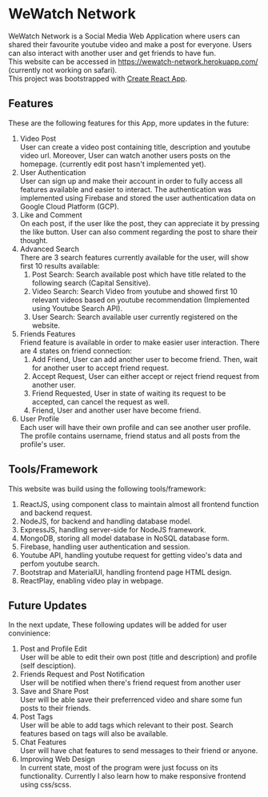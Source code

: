 # WeWatch Network
WeWatch Network is a Social Media Web Application where users can shared their favourite youtube video and make a post for everyone. Users can also interact with another user and get friends to have fun.<br />
This website can be accessed in https://wewatch-network.herokuapp.com/ (currently not working on safari).<br /> 
This project was bootstrapped with [Create React App](https://github.com/facebook/create-react-app).<br />

## Features
These are the following features for this App, more updates in the future:
1. Video Post<br />
   User can create a video post containing title, description and youtube video url. Moreover, User can watch another users posts on the homepage. (currently edit post hasn't implemented yet). 
2. User Authentication<br />
   User can sign up and make their account in order to fully access all features available and easier to interact. The authentication was implemented using Firebase and stored the user authentication data on Google Cloud Platform (GCP).
3. Like and Comment<br />
   On each post, if the user like the post, they can appreciate it by pressing the like button. User can also comment regarding the post to share their thought.
4. Advanced Search<br />
   There are 3 search features currently available for the user, will show first 10 results available:
   1. Post Search: Search available post which have title related to the following search (Capital Sensitive).
   2. Video Search: Search Video from youtube and showed first 10 relevant videos based on youtube recommendation (Implemented using Youtube Search API).
   3. User Search: Search available user currently registered on the website.
5. Friends Features<br />
   Friend feature is available in order to make easier user interaction. There are 4 states on friend connection:
   1. Add Friend, User can add another user to become friend. Then, wait for another user to accept friend request.
   2. Accept Request, User can either accept or reject friend request from another user.
   3. Friend Requested, User in state of waiting its request to be accepted, can cancel the request as well.
   4. Friend, User and another user have become friend.
6. User Profile<br />
   Each user will have their own profile and can see another user profile. The profile contains username, friend status and all posts from the profile's user.
   
## Tools/Framework
This website was build using the following tools/framework:
1. ReactJS, using component class to maintain almost all frontend function and backend request.
2. NodeJS, for backend and handling database model.
3. ExpressJS, handling server-side for NodeJS framework.
4. MongoDB, storing all model database in NoSQL database form.
5. Firebase, handling user authentication and session.
6. Youtube API, handling youtube request for getting video's data and perfom youtube search.
7. Bootstrap and MaterialUI, handling frontend page HTML design.
8. ReactPlay, enabling video play in webpage.


## Future Updates
In the next update, These following updates will be added for user convinience:
1. Post and Profile Edit<br />
   User will be able to edit their own post (title and description) and profile (self desciption).
2. Friends Request and Post Notification<br />
   User will be notified when there's friend request from another user
3. Save and Share Post<br />
   User will be able save their preferrenced video and share some fun posts to their friends.
4. Post Tags<br />
   User will be able to add tags which relevant to their post. Search features based on tags will also be available.
5. Chat Features<br />
   User will have chat features to send messages to their friend or anyone.
7. Improving Web Design<br />
   In current state, most of the program were just focuss on its functionality. Currently I also learn how to make responsive frontend using css/scss.
